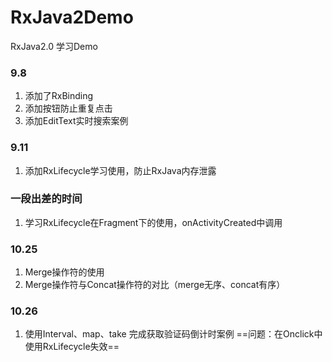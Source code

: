 # RxJava2Demo
RxJava2.0 学习Demo
### 9.8
1. 添加了RxBinding
2. 添加按钮防止重复点击
3. 添加EditText实时搜索案例
### 9.11
1. 添加RxLifecycle学习使用，防止RxJava内存泄露
### 一段出差的时间
1. 学习RxLifecycle在Fragment下的使用，onActivityCreated中调用
### 10.25
1. Merge操作符的使用
2. Merge操作符与Concat操作符的对比（merge无序、concat有序）
### 10.26
1. 使用Interval、map、take 完成获取验证码倒计时案例
==问题：在Onclick中使用RxLifecycle失效==
